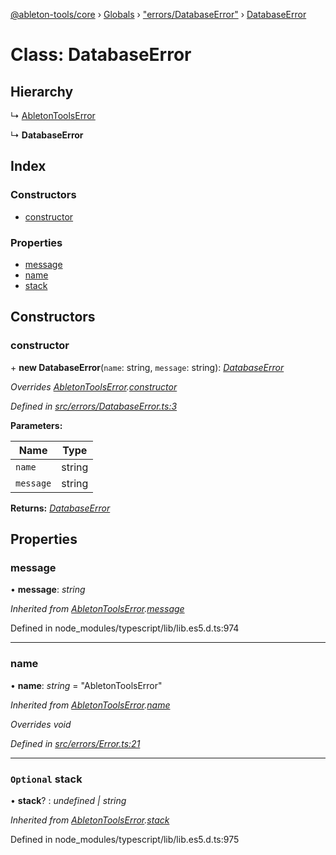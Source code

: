 [@ableton-tools/core](../README.md) › [Globals](../globals.md) › ["errors/DatabaseError"](../modules/_errors_databaseerror_.md) › [DatabaseError](_errors_databaseerror_.databaseerror.md)

# Class: DatabaseError

## Hierarchy

  ↳ [AbletonToolsError](_errors_error_.abletontoolserror.md)

  ↳ **DatabaseError**

## Index

### Constructors

* [constructor](_errors_databaseerror_.databaseerror.md#constructor)

### Properties

* [message](_errors_databaseerror_.databaseerror.md#message)
* [name](_errors_databaseerror_.databaseerror.md#name)
* [stack](_errors_databaseerror_.databaseerror.md#optional-stack)

## Constructors

###  constructor

\+ **new DatabaseError**(`name`: string, `message`: string): *[DatabaseError](_errors_databaseerror_.databaseerror.md)*

*Overrides [AbletonToolsError](_errors_error_.abletontoolserror.md).[constructor](_errors_error_.abletontoolserror.md#constructor)*

*Defined in [src/errors/DatabaseError.ts:3](https://github.com/janbiasi/ableton-tools/blob/d96cf3a/packages/core/src/errors/DatabaseError.ts#L3)*

**Parameters:**

Name | Type |
------ | ------ |
`name` | string |
`message` | string |

**Returns:** *[DatabaseError](_errors_databaseerror_.databaseerror.md)*

## Properties

###  message

• **message**: *string*

*Inherited from [AbletonToolsError](_errors_error_.abletontoolserror.md).[message](_errors_error_.abletontoolserror.md#message)*

Defined in node_modules/typescript/lib/lib.es5.d.ts:974

___

###  name

• **name**: *string* = "AbletonToolsError"

*Inherited from [AbletonToolsError](_errors_error_.abletontoolserror.md).[name](_errors_error_.abletontoolserror.md#name)*

*Overrides void*

*Defined in [src/errors/Error.ts:21](https://github.com/janbiasi/ableton-tools/blob/d96cf3a/packages/core/src/errors/Error.ts#L21)*

___

### `Optional` stack

• **stack**? : *undefined | string*

*Inherited from [AbletonToolsError](_errors_error_.abletontoolserror.md).[stack](_errors_error_.abletontoolserror.md#optional-stack)*

Defined in node_modules/typescript/lib/lib.es5.d.ts:975
